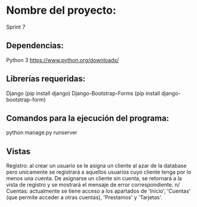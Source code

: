 # Nombre del proyecto:
Sprint 7

## Dependencias:
Python 3 https://www.python.org/downloads/

## Librerías requeridas:
Django (pip install django)
Django-Bootstrap-Forms (pip install django-bootstrap-form)

## Comandos para la ejecución del programa:
python manage.py runserver

## Vistas
  Registro: al crear un usuario se le asigna un cliente al azar de la database pero unicamente se registrará a aquellos usuarios cuyo cliente tenga por lo menos una cuenta. De asignarse un cliente sin cuenta, se retornará a la vista de registro y se mostrará el mensaje de error correspondiente. n/
  Cuentas: actualmente se tiene acceso a los apartados de 'Inicio', 'Cuentas' (que permite acceder a otras cuentas), 'Prestamos' y 'Tarjetas'.
  
  




